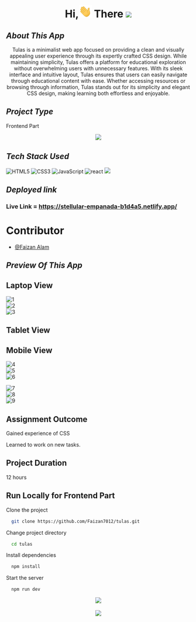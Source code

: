 
<h1 align="center"> Hi,<img style="width: 35px;" src="https://raw.githubusercontent.com/ABSphreak/ABSphreak/master/gifs/Hi.gif" alt="">
  There <img src="https://camo.githubusercontent.com/d3359cb00ab0b5ed8f2e1fe3fceb4fbaf3b614340f8c0db99c17b9f50b351770/68747470733a2f2f656d6f6a69732e736c61636b6d6f6a69732e636f6d2f656d6f6a69732f696d616765732f313533313834393433302f343234362f626c6f622d73756e676c61737365732e6769663f31353331383439343330" width="35"></h1>
<h2 align="left"><i>About This App</i></h2>
<p align="center">
  Tulas is a minimalist web app focused on providing a clean and visually
  appealing user experience through its expertly crafted CSS design. While maintaining 
  simplicity, Tulas offers a platform for educational exploration without overwhelming
  users with unnecessary features. With its sleek interface and intuitive layout, Tulas 
  ensures that users can easily navigate through educational content with ease. Whether
  accessing resources or browsing through information, Tulas stands out for its simplicity
  and elegant CSS design, making learning both effortless and enjoyable.
</p>

<h2 align="left"><i>Project Type</i></h2>
<p>
   Frontend Part
</p>
  

<p align="center">
  <a href="https://stellular-empanada-b1d4a5.netlify.app/">
    <img src="https://readme-typing-svg.demolab.com/?lines=Tulas!; ..... 👨🏻‍💻; Through%20this%20App%20%20!&font=Fira%20Code&center=true&width=440&height=45&color=#37bcf7&vCenter=true&size=22&pause=1000"></a>
</p>


<h2 align="left"><i>Tech Stack Used</i></h2>
<div align="left">
<img alt="HTML5" src="https://img.shields.io/badge/html5-%23E34F26.svg?style=for-the-badge&logo=html5&logoColor=white"/>
<img alt="CSS3" src="https://img.shields.io/badge/css3-%231572B6.svg?style=for-the-badge&logo=css3&logoColor=white"/> 
<img alt="JavaScript" src="https://img.shields.io/badge/javascript-%23323330.svg?style=for-the-badge&logo=javascript&logoColor=%23F7DF1E"/>
<img alt="react" src="https://img.shields.io/badge/React-20232A?style=for-the-badge&logo=react&logoColor=61DAFB" />
<img alit="chakra" src="https://img.shields.io/badge/chakra-%234ED1C5.svg?style=for-the-badge&logo=chakraui&logoColor=white" />  
</div>

<h2 align="left"><i>Deployed link</i></h2>

<h3 align="left"><a>Live Link   =  <a href="https://stellular-empanada-b1d4a5.netlify.app/">https://stellular-empanada-b1d4a5.netlify.app/</a></a></h3>

<h1>Contributor</h1>
    <ul>
         <li><a href="https://github.com/Faizan7012" target="_blank">@Faizan Alam</a></li>
      </ul>

<h2 align="left"><i>Preview Of This App</i></h2>

<h2 align="left">Laptop View</h2>
<div align="left">
   <img src='https://i.ibb.co/3sGXnGr/Screenshot-306.png' alt='1' /><br />
  <img src='https://i.ibb.co/xYwMG2z/Screenshot-307.png' alt='2' /><br />
  <img src='https://i.ibb.co/GfSSLPC/Screenshot-308.png' alt='3' /><br />
</div>
<h2 align="left">Tablet View</h2>
<h2 align="left">Mobile View</h2>

<div align="left">
  
  <img src='https://i.ibb.co/1nzXR1w/Screenshot-314.png' alt='4' /><br />
  <img src='https://i.ibb.co/7yJYNTg/Screenshot-313.png' alt='5' /><br />
  <img src='https://i.ibb.co/HhqVLg7/Screenshot-312.png' alt='6' /><br />
</div>
<div align="left">
 
  <img src='https://i.ibb.co/YRTr2DP/Screenshot-309.png' alt='7' /><br />
  <img src='https://i.ibb.co/1z8w1hd/Screenshot-310.png' alt='8' /><br />
  <img src='https://i.ibb.co/DpkV06P/Screenshot-311.png' alt='9' /><br />
  
</div>

      
<h2>Assignment Outcome</h2>
<p>Gained experience of CSS</p>
<p>Learned to work on new tasks.</p>

<h2>Project Duration</h2>
<p>12 hours</p>  


## Run Locally for Frontend Part

Clone the project

```bash or zsh
  git clone https://github.com/Faizan7012/tulas.git
```
Change project directory
```bash or zsh
  cd tulas
```
Install dependencies

```bash or zsh
  npm install
```

Start the server

```bash or zsh
  npm run dev
```






<p align="center">
  <a href="https://stellular-empanada-b1d4a5.netlify.app/">
    <img src="https://readme-typing-svg.demolab.com/?lines=Thank You!  👨🏻‍💻;&font=Fira%20Code&center=true&width=440&height=45&color=#37bcf7&vCenter=true&size=22&pause=1000"></a>
</p>

<p align="center">
<img align="center" src="https://readme-typing-svg.demolab.com?font=Fira+Code&size=20&pause=1000&color=F79912&vCenter=true&width=500&lines=Please do rate my Project 😊%2C++"/></p>
